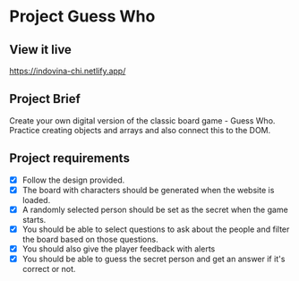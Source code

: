 

# Project Guess Who

## View it live
https://indovina-chi.netlify.app/

## Project Brief
Create your own digital version of the classic board game - Guess Who. Practice creating objects and arrays and also connect this to the DOM.

## Project requirements 
- [x] Follow the design provided. 
- [x] The board with characters should be generated when the website is loaded.
- [x] A randomly selected person should be set as the secret when the game starts.
- [x] You should be able to select questions to ask about the people and filter the board based on those questions.
- [x] You should also give the player feedback with alerts
- [x] You should be able to guess the secret person and get an answer if it's correct or not.
